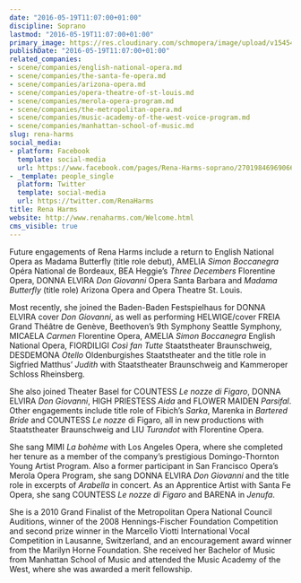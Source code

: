 ```yaml
---
date: "2016-05-19T11:07:00+01:00"
discipline: Soprano
lastmod: "2016-05-19T11:07:00+01:00"
primary_image: https://res.cloudinary.com/schmopera/image/upload/v1545409169/media/webhook-uploads/1463652472063/2016-05-19---Rena-Harms.jpg.jpg
publishDate: "2016-05-19T11:07:00+01:00"
related_companies:
- scene/companies/english-national-opera.md
- scene/companies/the-santa-fe-opera.md
- scene/companies/arizona-opera.md
- scene/companies/opera-theatre-of-st-louis.md
- scene/companies/merola-opera-program.md
- scene/companies/the-metropolitan-opera.md
- scene/companies/music-academy-of-the-west-voice-program.md
- scene/companies/manhattan-school-of-music.md
slug: rena-harms
social_media:
- platform: Facebook
  template: social-media
  url: https://www.facebook.com/pages/Rena-Harms-soprano/270198469690660
- _template: people_single
  platform: Twitter
  template: social-media
  url: https://twitter.com/RenaHarms
title: Rena Harms
website: http://www.renaharms.com/Welcome.html
cms_visible: true
---
```


Future engagements of Rena Harms include a return to English National Opera as Madama Butterfly (title role debut), AMELIA *Simon Boccanegra* Opéra National de Bordeaux, BEA Heggie’s *Three Decembers* Florentine Opera, DONNA ELVIRA *Don Giovanni* Opera Santa Barbara and *Madama Butterfly* (title role) Arizona Opera and Opera Theatre St. Louis.

Most recently, she joined the Baden-Baden Festspielhaus for DONNA ELVIRA cover *Don Giovanni*, as well as performing HELWIGE/cover FREIA Grand Théâtre de Genève, Beethoven’s 9th Symphony Seattle Symphony, MICAELA *Carmen* Florentine Opera, AMELIA *Simon Boccanegra* English National Opera, FIORDILIGI *Così fan Tutte* Staatstheater Braunschweig, DESDEMONA *Otello* Oldenburgishes Staatstheater and the title role in Sigfried Matthus’ *Judith* with Staatstheater Braunschweig and Kammeroper Schloss Rheinsberg.

She also joined Theater Basel for COUNTESS *Le nozze di Figaro*, DONNA ELVIRA *Don Giovanni*, HIGH PRIESTESS *Aida* and FLOWER MAIDEN *Parsifal*. Other engagements include title role of Fibich’s *Sarka*, Marenka in *Bartered Bride* and COUNTESS *Le nozze* di Figaro, all in new productions with Staatstheater Braunschweig and LIU *Turandot* with Florentine Opera.

She sang MIMI *La bohème* with Los Angeles Opera, where she completed her tenure as a member of the company’s prestigious Domingo-Thornton Young Artist Program. Also a former participant in San Francisco Opera’s Merola Opera Program, she sang DONNA ELVIRA *Don Giovanni* and the title role in excerpts of *Arabella* in concert. As an Apprentice Artist with Santa Fe Opera, she sang COUNTESS *Le nozze di Figaro* and BARENA in *Jenufa*.

She is a 2010 Grand Finalist of the Metropolitan Opera National Council Auditions, winner of the 2008 Hennings-Fischer Foundation Competition and second prize winner in the Marcello Viotti International Vocal Competition in Lausanne, Switzerland, and an encouragement award winner from the Marilyn Horne Foundation. She received her Bachelor of Music from Manhattan School of Music and attended the Music Academy of the West, where she was awarded a merit fellowship.
